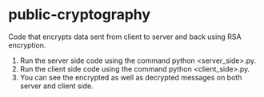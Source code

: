 # public-cryptography
Code that encrypts data sent from client to server and back using RSA encryption.
1. Run the server side code using the command python <server_side>.py.
2. Run the client side code using the command python <client_side>.py.
3. You can see the encrypted as well as decrypted messages on both server and client side.
